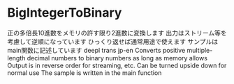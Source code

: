 # BigIntegerToBinary

正の多倍長10進数をメモリの許す限り2進数に変換します
出力はストリーム等を考慮して逆順になっています
ひっくり返せば通常用途で使えます
サンプルはmain関数に記述しています
deepl trans jp-en
Converts positive multiple-length decimal numbers to binary numbers as long as memory allows
Output is in reverse order for streaming, etc.
Can be turned upside down for normal use
The sample is written in the main function
